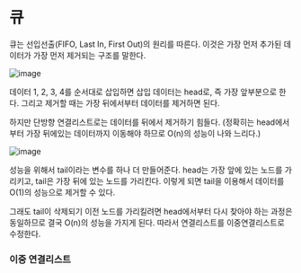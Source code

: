 # 큐
큐는 선입선출(FIFO, Last In, First Out)의 원리를 따른다. 이것은 가장 먼저 추가된 데이터가 가장 먼저 제거되는 구조를 말한다.

![image](https://github.com/skcy1515/Programming-Study/assets/140364849/9521f591-88b9-495d-9120-ada16812d65b)

데이터 1, 2, 3, 4를 순서대로 삽입하면 삽입 데이터는 head로, 즉 가장 앞부분으로 한다. 그리고 제거할 때는 가장 뒤에서부터 데이터를 제거하면 된다.

하지만 단방향 연결리스트로는 데이터를 뒤에서 제거하기 힘들다. (정확히는 head에서부터 가장 뒤에있는 데이터까지 이동해야 하므로 O(n)의 성능이 나와 느리다.) 

![image](https://github.com/skcy1515/Programming-Study/assets/140364849/1ebd9dde-77b7-4e8d-a21d-20ac1ac4c13b)

성능을 위해서 tail이라는 변수를 하나 더 만들어준다. head는 가장 앞에 있는 노드를 가리키고, tail은 가장 뒤에 있는 노드를 가리킨다. 이렇게 되면 tail을 이용해서 데이터를 O(1)의 성능으로 제거할 수 있다. 

그래도 tail이 삭제되기 이전 노드를 가리킬려면 head에서부터 다시 찾아야 하는 과정은 동일하므로 결국 O(n)의 성능을 가지게 된다. 따라서 연결리스트를 이중연결리스트로 수정한다.

### 이중 연결리스트
